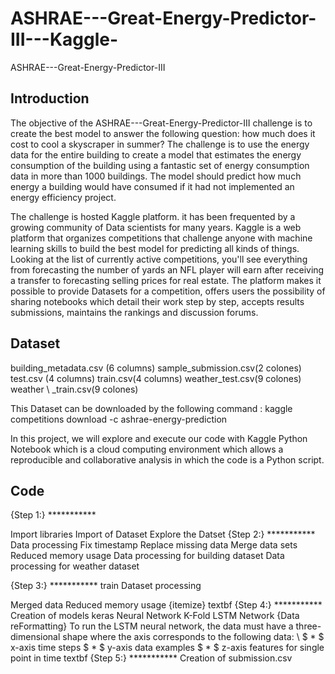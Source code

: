 # ASHRAE---Great-Energy-Predictor-III---Kaggle-

ASHRAE---Great-Energy-Predictor-III

## Introduction

The objective of the ASHRAE---Great-Energy-Predictor-III challenge is to create the best model to answer the following question: how much does it cost to cool a skyscraper in summer? The challenge is to use the energy data for the entire building to create a model that estimates the energy consumption of the building using a fantastic set of energy consumption data in more than 1000 buildings. The model should predict how much energy a building would have consumed if it had not implemented an energy efficiency project.

The challenge is hosted Kaggle platform. it has been frequented by a growing community of Data scientists for many years. Kaggle is a web platform that organizes competitions that challenge anyone with machine learning skills to build the best model for predicting all kinds of things. Looking at the list of currently active competitions, you'll see everything from forecasting the number of yards an NFL player will earn after receiving a transfer to forecasting selling prices for real estate. The platform makes it possible to provide Datasets for a competition, offers users the possibility of sharing notebooks which detail their work step by step, accepts results submissions, maintains the rankings and discussion forums.
## Dataset

building_metadata.csv (6 columns)
sample_submission.csv(2 colones)
test.csv (4 columns)
train.csv(4 columns)
weather_test.csv(9 colones)
weather \ _train.csv(9 colones)

This Dataset can be downloaded by the following command  : kaggle competitions download -c ashrae-energy-prediction

In this project, we will explore and execute our code with Kaggle Python Notebook which is a cloud computing environment which allows a reproducible and collaborative analysis in which the code is a Python script.

## Code
{Step 1:} ***********

Import libraries
Import of Dataset
Explore the Datset
{Step 2:} *********** 
Data processing
Fix timestamp
Replace missing data
Merge data sets
Reduced memory usage
Data processing for building dataset
Data processing for weather dataset

{Step 3:} *********** 
train Dataset processing

Merged data
Reduced memory usage
{itemize}
textbf {Step 4:} *********** 
Creation of models
keras Neural Network
K-Fold
LSTM Network
{Data reFormatting}
To run the LSTM neural network, the data must have a three-dimensional shape where the axis corresponds to the following data: \\
$ * $ x-axis time steps 
$ * $ y-axis data examples 
$ * $ z-axis features for single point in time 
textbf {Step 5:} *********** 
 Creation of submission.csv


